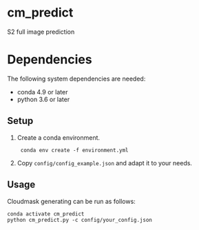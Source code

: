 # cm_predict
S2 full image prediction

# Dependencies
The following system dependencies are needed:
* conda 4.9 or later
* python 3.6 or later

## Setup
1. Create a conda environment.

        conda env create -f environment.yml

2. Copy `config/config_example.json` and adapt it to your needs.

## Usage

Cloudmask generating can be run as follows:

```
conda activate cm_predict
python cm_predict.py -c config/your_config.json
```
